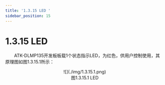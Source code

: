 ```yaml
---
title: '1.3.15 LED '
sidebar_position: 15
---
```


# 1.3.15 LED 

&emsp;&emsp;ATK-DLMP135开发板板载1个状态指示LED，为红色，供用户控制使用，其原理图如图1.3.15.1所示：

<center>
![](./img/1.3.15.1.png)<br />
图1.3.15.1 LED
</center>


